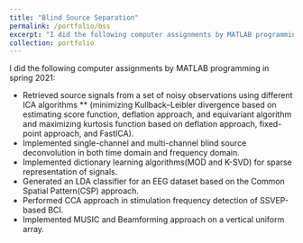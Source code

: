 ```yaml
---
title: "Blind Source Separation"
permalink: /portfolio/bss
excerpt: "I did the following computer assignments by MATLAB programming in spring 2021"
collection: portfolio
---
```


I did the following computer assignments by MATLAB programming in spring 2021:

* Retrieved source signals from a set of noisy observations using different ICA algorithms
** (minimizing Kullback–Leibler divergence based on estimating score function, deflation approach, and equivariant algorithm and maximizing kurtosis
function based on deflation approach, fixed-point approach, and FastICA).
* Implemented single-channel and multi-channel blind source deconvolution in both time domain and frequency domain.
* Implemented dictionary learning algorithms(MOD and K-SVD) for sparse representation of signals.
* Generated an LDA classifier for an EEG dataset based on the Common Spatial Pattern(CSP) approach.
* Performed CCA approach in stimulation frequency detection of SSVEP-based BCI.
* Implemented MUSIC and Beamforming approach on a vertical uniform array.

<!---
P.S.: Codes are available upon your request. Feel free to mail me.
--->
